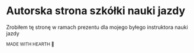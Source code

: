 # Autorska strona szkółki nauki jazdy
Zrobiłem tę stronę w ramach prezentu dla mojego byłego instruktora nauki jazdy<br>

<sub>MADE WITH HEARTH 🖤</sub>

